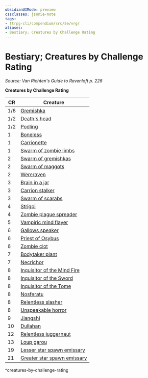 ```yaml
---
obsidianUIMode: preview
cssclasses: json5e-note
tags:
- ttrpg-cli/compendium/src/5e/vrgr
aliases:
- Bestiary; Creatures by Challenge Rating
---
```

# Bestiary; Creatures by Challenge Rating
*Source: Van Richten's Guide to Ravenloft p. 226* 

**Creatures by Challenge Rating**

| CR | Creature |
|----|----------|
| 1/8 | [Gremishka](/3-Mechanics/CLI/Compendium/bestiary/monstrosity/gremishka-vrgr.md) |
| 1/2 | [Death's head](/3-Mechanics/CLI/Compendium/bestiary/undead/deaths-head-vrgr.md) |
| 1/2 | [Podling](/3-Mechanics/CLI/Compendium/bestiary/plant/podling-vrgr.md) |
| 1 | [Boneless](/3-Mechanics/CLI/Compendium/bestiary/undead/boneless-vrgr.md) |
| 1 | [Carrionette](/3-Mechanics/CLI/Compendium/bestiary/construct/carrionette-vrgr.md) |
| 1 | [Swarm of zombie limbs](/3-Mechanics/CLI/Compendium/bestiary/undead/swarm-of-zombie-limbs-vrgr.md) |
| 2 | [Swarm of gremishkas](/3-Mechanics/CLI/Compendium/bestiary/monstrosity/swarm-of-gremishkas-vrgr.md) |
| 2 | [Swarm of maggots](/3-Mechanics/CLI/Compendium/bestiary/beast/swarm-of-maggots-vrgr.md) |
| 2 | [Wereraven](/3-Mechanics/CLI/Compendium/bestiary/humanoid/wereraven-vrgr.md) |
| 3 | [Brain in a jar](/3-Mechanics/CLI/Compendium/bestiary/undead/brain-in-a-jar-vrgr.md) |
| 3 | [Carrion stalker](/3-Mechanics/CLI/Compendium/bestiary/monstrosity/carrion-stalker-vrgr.md) |
| 3 | [Swarm of scarabs](/3-Mechanics/CLI/Compendium/bestiary/beast/swarm-of-scarabs-vrgr.md) |
| 4 | [Strigoi](/3-Mechanics/CLI/Compendium/bestiary/monstrosity/strigoi-vrgr.md) |
| 4 | [Zombie plague spreader](/3-Mechanics/CLI/Compendium/bestiary/undead/zombie-plague-spreader-vrgr.md) |
| 5 | [Vampiric mind flayer](/3-Mechanics/CLI/Compendium/bestiary/undead/vampiric-mind-flayer-vrgr.md) |
| 6 | [Gallows speaker](/3-Mechanics/CLI/Compendium/bestiary/undead/gallows-speaker-vrgr.md) |
| 6 | [Priest of Osybus](/3-Mechanics/CLI/Compendium/bestiary/humanoid/priest-of-osybus-vrgr.md) |
| 6 | [Zombie clot](/3-Mechanics/CLI/Compendium/bestiary/undead/zombie-clot-vrgr.md) |
| 7 | [Bodytaker plant](/3-Mechanics/CLI/Compendium/bestiary/plant/bodytaker-plant-vrgr.md) |
| 7 | [Necrichor](/3-Mechanics/CLI/Compendium/bestiary/undead/necrichor-vrgr.md) |
| 8 | [Inquisitor of the Mind Fire](/3-Mechanics/CLI/Compendium/bestiary/humanoid/inquisitor-of-the-mind-fire-vrgr.md) |
| 8 | [Inquisitor of the Sword](/3-Mechanics/CLI/Compendium/bestiary/humanoid/inquisitor-of-the-sword-vrgr.md) |
| 8 | [Inquisitor of the Tome](/3-Mechanics/CLI/Compendium/bestiary/humanoid/inquisitor-of-the-tome-vrgr.md) |
| 8 | [Nosferatu](/3-Mechanics/CLI/Compendium/bestiary/undead/nosferatu-vrgr.md) |
| 8 | [Relentless slasher](/3-Mechanics/CLI/Compendium/bestiary/fiend/relentless-slasher-vrgr.md) |
| 8 | [Unspeakable horror](/3-Mechanics/CLI/Compendium/bestiary/monstrosity/unspeakable-horror-vrgr.md) |
| 9 | [Jiangshi](/3-Mechanics/CLI/Compendium/bestiary/undead/jiangshi-vrgr.md) |
| 10 | [Dullahan](/3-Mechanics/CLI/Compendium/bestiary/undead/dullahan-vrgr.md) |
| 12 | [Relentless juggernaut](/3-Mechanics/CLI/Compendium/bestiary/fiend/relentless-juggernaut-vrgr.md) |
| 13 | [Loup garou](/3-Mechanics/CLI/Compendium/bestiary/monstrosity/loup-garou-vrgr.md) |
| 19 | [Lesser star spawn emissary](/3-Mechanics/CLI/Compendium/bestiary/aberration/lesser-star-spawn-emissary-vrgr.md) |
| 21 | [Greater star spawn emissary](/3-Mechanics/CLI/Compendium/bestiary/aberration/greater-star-spawn-emissary-vrgr.md) |
^creatures-by-challenge-rating